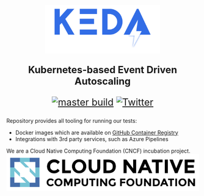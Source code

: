 <p align="center"><img src="https://raw.githubusercontent.com/kedacore/keda/master/images/keda-logo-transparent.png" width="300"/></p>
<p style="font-size: 25px" align="center"><b>Kubernetes-based Event Driven Autoscaling</b></p>
<p style="font-size: 25px" align="center">
<a href="https://github.com/kedacore/test-tools/actions"><img src="https://github.com/kedacore/test-tools/workflows/master%20build/badge.svg" alt="master build"></a>
<a href="https://twitter.com/kedaorg"><img src="https://img.shields.io/twitter/follow/kedaorg?style=social" alt="Twitter"></a></p>

Repository provides all tooling for running our tests:

- Docker images which are available on [GitHub Container Registry](https://github.com/orgs/kedacore/packages?type=source)
- Integrations with 3rd party services, such as Azure Pipelines

We are a Cloud Native Computing Foundation (CNCF) incubation project.
![CNCF Logo](https://raw.githubusercontent.com/kedacore/keda/master/images/logo-cncf.svg)
